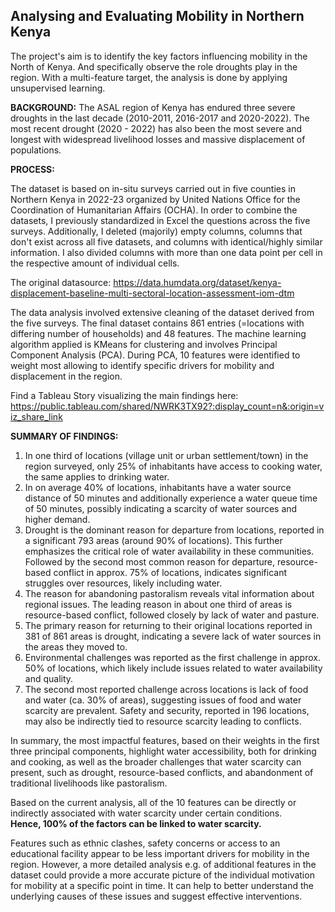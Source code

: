 ## Analysing and Evaluating Mobility in Northern Kenya

The project's aim is to identify the key factors influencing mobility in the North of Kenya. And specifically observe the role droughts play in the region. With a multi-feature target, the analysis is done by applying unsupervised learning.

**BACKGROUND:** The ASAL region of Kenya has endured three severe droughts in the last decade (2010-2011, 2016-2017 and 2020-2022). The most recent drought (2020 - 2022) has also been the most severe and longest with widespread livelihood losses and massive displacement of populations.

**PROCESS:**

The dataset is based on in-situ surveys carried out in five counties in Northern Kenya in 2022-23 organized by United Nations Office for the Coordination of Humanitarian Affairs (OCHA). In order to combine the datasets, I previously standardized in Excel the questions across the five surveys. Additionally, I deleted (majorily) empty columns, columns that don't exist across all five datasets, and columns with identical/highly similar information. I also divided columns with more than one data point per cell in the respective amount of individual cells.

The original datasource: https://data.humdata.org/dataset/kenya-displacement-baseline-multi-sectoral-location-assessment-iom-dtm

The data analysis involved extensive cleaning of the dataset derived from the five surveys. The final dataset contains 861 entries (=locations with differing number of households) and 48 features. The machine learning algorithm applied is KMeans for clustering and involves Principal Component Analysis (PCA). 
During PCA, 10 features were identified to weight most allowing to identify specific drivers for mobility and displacement in the region.

Find a Tableau Story visualizing the main findings here: 
https://public.tableau.com/shared/NWRK3TX92?:display_count=n&:origin=viz_share_link

**SUMMARY OF FINDINGS:**
    
1. In one third of locations (village unit or urban settlement/town) in the region surveyed, only 25% of inhabitants have access to cooking water, the same applies to drinking water.
2. In on average 40% of locations, inhabitants have a water source distance of 50 minutes and additionally experience a water queue time of 50 minutes, possibly indicating a scarcity of water sources and higher demand. 
3. Drought is the dominant reason for departure from locations, reported in a significant 793 areas (around 90% of locations). This further emphasizes the critical role of water availability in these communities. Followed by the second most common reason for departure, resource-based conflict in approx. 75% of locations, indicates significant struggles over resources, likely including water.
4. The reason for abandoning pastoralism reveals vital information about regional issues. The leading reason in about one third of areas is resource-based conflict, followed closely by lack of water and pasture.
5. The primary reason for returning to their original locations reported in 381 of 861 areas is drought, indicating a severe lack of water sources in the areas they moved to.
6. Environmental challenges was reported as the first challenge in approx. 50% of locations, which likely include issues related to water availability and quality. 
7. The second most reported challenge across locations is lack of food and water (ca. 30% of areas), suggesting issues of food and water scarcity are prevalent. Safety and security, reported in 196 locations, may also be indirectly tied to resource scarcity leading to conflicts.

In summary, the most impactful features, based on their weights in the first three principal components, highlight water accessibility, both for drinking and cooking, as well as the broader challenges that water scarcity can present, such as drought, resource-based conflicts, and abandonment of traditional livelihoods like pastoralism.

Based on the current analysis, all of the 10 features can be directly or indirectly associated with water scarcity under certain conditions. <br>
**Hence, 100% of the factors can be linked to water scarcity.**

Features such as ethnic clashes, safety concerns or access to an educational facility appear to be less important drivers for mobility in the region. However, a more detailed analysis e.g. of additional features in the dataset could provide a more accurate picture of the individual motivation for mobility at a specific point in time. It can help to better understand the underlying causes of these issues and suggest effective interventions.
